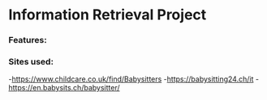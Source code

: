 # Information Retrieval Project

### Features:

### Sites used:
  -https://www.childcare.co.uk/find/Babysitters
  -https://babysitting24.ch/it
  -https://en.babysits.ch/babysitter/

